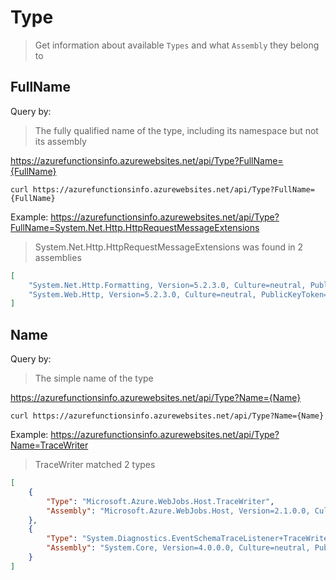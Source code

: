 # Type

> Get information about available `Types` and what `Assembly` they belong to

## FullName

Query by:

> The fully qualified name of the type, including its namespace but not its assembly

https://azurefunctionsinfo.azurewebsites.net/api/Type?FullName={FullName}

`curl https://azurefunctionsinfo.azurewebsites.net/api/Type?FullName={FullName}`

Example: https://azurefunctionsinfo.azurewebsites.net/api/Type?FullName=System.Net.Http.HttpRequestMessageExtensions

> System.Net.Http.HttpRequestMessageExtensions was found in 2 assemblies

```json
[
    "System.Net.Http.Formatting, Version=5.2.3.0, Culture=neutral, PublicKeyToken=31bf3856ad364e35",
    "System.Web.Http, Version=5.2.3.0, Culture=neutral, PublicKeyToken=31bf3856ad364e35"
]
```

## Name

Query by:

> The simple name of the type

https://azurefunctionsinfo.azurewebsites.net/api/Type?Name={Name}

`curl https://azurefunctionsinfo.azurewebsites.net/api/Type?Name={Name}`

Example: https://azurefunctionsinfo.azurewebsites.net/api/Type?Name=TraceWriter

> TraceWriter matched 2 types

```json
[
    {
        "Type": "Microsoft.Azure.WebJobs.Host.TraceWriter",
        "Assembly": "Microsoft.Azure.WebJobs.Host, Version=2.1.0.0, Culture=neutral, PublicKeyToken=31bf3856ad364e35"
    },
    {
        "Type": "System.Diagnostics.EventSchemaTraceListener+TraceWriter",
        "Assembly": "System.Core, Version=4.0.0.0, Culture=neutral, PublicKeyToken=b77a5c561934e089"
    }
]
```
